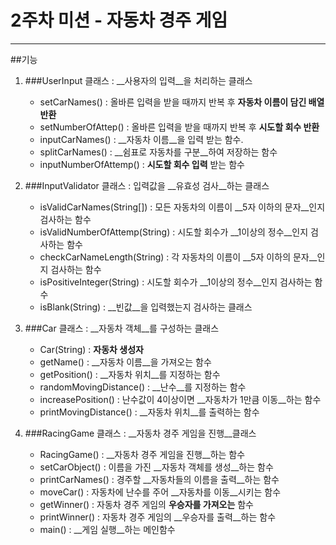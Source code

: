 # 2주차 미션 - 자동차 경주 게임
***
	
##기능
1. ###UserInput 클래스 : __사용자의 입력__을 처리하는 클래스
	* setCarNames() : 올바른 입력을 받을 때까지 반복 후  __자동차 이름이 담긴 배열 반환__
	* setNumberOfAttep() : 올바른 입력을 받을 때까지 반복 후 __시도할 회수 반환__ 
	* inputCarNames() : __자동차 이름__을 입력 받는 함수.
	* splitCarNames() : __쉼표로 자동차를 구분__하여 저장하는 함수
	* inputNumberOfAttemp() : __시도할 회수 입력__ 받는 함수  
	
2. ###InputValidator 클래스 : 입력값을 __유효성 검사__하는 클래스
	* isValidCarNames(String[]) : 모든 자동차의 이름이 __5자 이하의 문자__인지 검사하는 함수
	* isValidNumberOfAttemp(String) : 시도할 회수가 __1이상의 정수__인지 검사하는 함수
	* checkCarNameLength(String) : 각 자동차의 이름이  __5자 이하의 문자__인지 검사하는 함수
	* isPositiveInteger(String) : 시도할 회수가 __1이상의 정수__인지 검사하는 함수
	* isBlank(String) : __빈값__을 입력했는지 검사하는 클래스  
	
3. ###Car 클래스 : __자동차 객체__를 구성하는 클래스
	* Car(String) : __자동차 생성자__
	* getName() : __자동차 이름__을 가져오는 함수
	* getPosition() : __자동차 위치__를 지정하는 함수
	* randomMovingDistance() : __난수__를 지정하는 함수
	* increasePosition() : 난수값이 4이상이면  __자동차가 1만큼 이동__하는 함수
	* printMovingDistance() : __자동차 위치__를 출력하는 함수  
	
4. ###RacingGame 클래스 : __자동차  경주 게임을 진행__클래스
	* RacingGame() : __자동차  경주 게임을 진행__하는 함수
	* setCarObject() : 이름을 가진 __자동차 객체를 생성__하는 함수
	* printCarNames() : 경주할 __자동차들의 이름을 출력__하는 함수
	* moveCar() : 자동차에 난수를 주어 __자동차를 이동__시키는 함수
	* getWinner() : 자동차 경주 게임의 __우승자를 가져오는__ 함수
	* printWinner() : 자동차 경주 게임의 __우승자를 출력__하는 함수 
	* main() : __게임 실행__하는 메인함수  
	